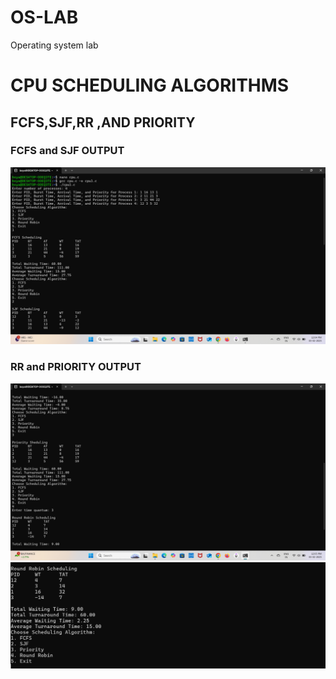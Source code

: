 # OS-LAB
Operating system lab
# CPU SCHEDULING ALGORITHMS
## FCFS,SJF,RR ,AND PRIORITY
### FCFS and SJF OUTPUT
![ FCFS & SJF output](exp3.png)
### RR and PRIORITY OUTPUT
![RR & PRIORITY output](exp3c.png)
![ EXIT](exp3cc.png)

